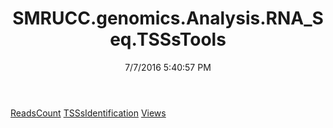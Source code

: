 ﻿---
title: SMRUCC.genomics.Analysis.RNA_Seq.TSSsTools
date: 7/7/2016 5:40:57 PM
---

[ReadsCount](T-SMRUCC.genomics.Analysis.RNA_Seq.TSSsTools.ReadsCount.html)
[TSSsIdentification](T-SMRUCC.genomics.Analysis.RNA_Seq.TSSsTools.TSSsIdentification.html)
[Views](T-SMRUCC.genomics.Analysis.RNA_Seq.TSSsTools.Views.html)
